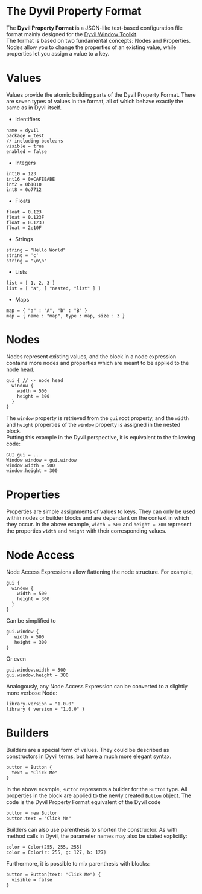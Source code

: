 # The Dyvil Property Format

The **Dyvil Property Format** is a JSON-like text-based configuration file format mainly designed for the [Dyvil Window Toolkit](https://github.com/Dyvil/Dyvil-Window-Toolkit).  
The format is based on two fundamental concepts: Nodes and Properties. Nodes allow you to change the properties of an existing value, while properties let you assign a value to a key.

# Values

Values provide the atomic building parts of the Dyvil Property Format. There are seven types of values in the format, all of which behave exactly the same as in Dyvil itself.

* Identifiers

```
name = dyvil
package = test
// including booleans
visible = true
enabled = false
```

* Integers

```
int10 = 123
int16 = 0xCAFEBABE
int2 = 0b1010
int8 = 0o7712
```

* Floats

```
float = 0.123
float = 0.123F
float = 0.123D
float = 2e10F
```

* Strings

```
string = "Hello World"
string = 'c'
string = "\n\n"
```

* Lists

```
list = [ 1, 2, 3 ]
list = [ "a", [ "nested, "list" ] ]
```

* Maps

```
map = { "a" : "A", "b" : "B" }
map = { name : "map", type : map, size : 3 }
```

# Nodes

Nodes represent existing values, and the block in a node expression contains more nodes and properties which are meant to be applied to the node head.

```
gui { // <- node head
  window {
    width = 500
    height = 300
  }
}
```

The `window` property is retrieved from the `gui` root property, and the `width` and `height` properties of the `window` property is assigned in the nested block.  
Putting this example in the Dyvil perspective, it is equivalent to the following code:

```
GUI gui = ...
Window window = gui.window
window.width = 500
window.height = 300
```

# Properties

Properties are simple assignments of values to keys. They can only be used within nodes or builder blocks and are dependant on the context in which they occur. In the above example, `width = 500` and `height = 300` represent the properties `width` and `height` with their corresponding values.

# Node Access

Node Access Expressions allow flattening the node structure. For example,

```
gui {
  window {
    width = 500
    height = 300
  }
}
```

Can be simplified to

```
gui.window {
   width = 500
   height = 300
}
```

Or even

```
gui.window.width = 500
gui.window.height = 300
```

Analogously, any Node Access Expression can be converted to a slightly more verbose Node:

```
library.version = "1.0.0"
library { version = "1.0.0" }
```

# Builders

Builders are a special form of values. They could be described as constructors in Dyvil terms, but have a much more elegant syntax.

```
button = Button {
  text = "Click Me"
}
```

In the above example, `Button` represents a builder for the `Button` type. All properties in the block are applied to the newly created `Button` object. The code is the Dyvil Property Format equivalent of the Dyvil code

```
button = new Button
button.text = "Click Me"
```

Builders can also use parenthesis to shorten the constructor. As with method calls in Dyvil, the parameter names may also be stated explicitly:

```
color = Color(255, 255, 255)
color = Color(r: 255, g: 127, b: 127)
```

Furthermore, it is possible to mix parenthesis with blocks:

```
button = Button(text: "Click Me") {
  visible = false
}
```



